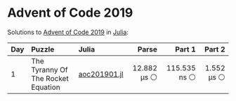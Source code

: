 # Advent of Code 2019

Solutions to [Advent of Code 2019](https://adventofcode.com/2019/) in [Julia](https://julialang.org/):

| Day  | Puzzle                             | Julia                                                                   |       Parse |       Part 1 |     Part 2 |
| :--- | :--------------------------------- | :---------------------------------------------------------------------- | ----------: | -----------: | ---------: |
| 1    | The Tyranny Of The Rocket Equation | [aoc201901.jl](2019/01_the_tyranny_of_the_rocket_equation/aoc201901.jl) | 12.882 μs ⚪️ | 115.535 ns ⚪️ | 1.552 μs ⚪️ |
